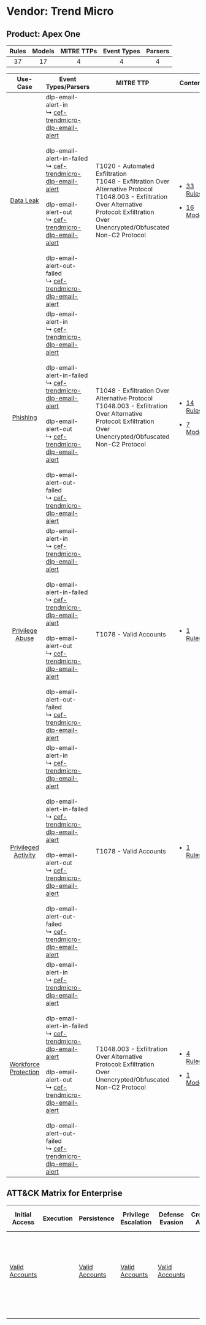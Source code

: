 Vendor: Trend Micro
===================
Product: Apex One
-----------------
| Rules | Models | MITRE TTPs | Event Types | Parsers |
|:-----:|:------:|:----------:|:-----------:|:-------:|
|  37   |   17   |     4      |      4      |    4    |

|                               Use-Case                               | Event Types/Parsers                                                                                                                                                                                                                                                                                                                                                                                                                                                                                                      | MITRE TTP                                                                                                                                                                                            | Content                                                                                                              |
|:--------------------------------------------------------------------:| ------------------------------------------------------------------------------------------------------------------------------------------------------------------------------------------------------------------------------------------------------------------------------------------------------------------------------------------------------------------------------------------------------------------------------------------------------------------------------------------------------------------------ | ---------------------------------------------------------------------------------------------------------------------------------------------------------------------------------------------------- | -------------------------------------------------------------------------------------------------------------------- |
|            [Data Leak](../../../UseCases/uc_data_leak.md)            |  dlp-email-alert-in<br> ↳ [cef-trendmicro-dlp-email-alert](Parsers/parserContent_cef-trendmicro-dlp-email-alert.md)<br><br> dlp-email-alert-in-failed<br> ↳ [cef-trendmicro-dlp-email-alert](Parsers/parserContent_cef-trendmicro-dlp-email-alert.md)<br><br> dlp-email-alert-out<br> ↳ [cef-trendmicro-dlp-email-alert](Parsers/parserContent_cef-trendmicro-dlp-email-alert.md)<br><br> dlp-email-alert-out-failed<br> ↳ [cef-trendmicro-dlp-email-alert](Parsers/parserContent_cef-trendmicro-dlp-email-alert.md)<br> | T1020 - Automated Exfiltration<br>T1048 - Exfiltration Over Alternative Protocol<br>T1048.003 - Exfiltration Over Alternative Protocol: Exfiltration Over Unencrypted/Obfuscated Non-C2 Protocol<br> | [<ul><li>33 Rules</li></ul><ul><li>16 Models</li></ul>](Rules_Models/r_m_trend_micro_apex_one_Data_Leak.md)          |
|             [Phishing](../../../UseCases/uc_phishing.md)             |  dlp-email-alert-in<br> ↳ [cef-trendmicro-dlp-email-alert](Parsers/parserContent_cef-trendmicro-dlp-email-alert.md)<br><br> dlp-email-alert-in-failed<br> ↳ [cef-trendmicro-dlp-email-alert](Parsers/parserContent_cef-trendmicro-dlp-email-alert.md)<br><br> dlp-email-alert-out<br> ↳ [cef-trendmicro-dlp-email-alert](Parsers/parserContent_cef-trendmicro-dlp-email-alert.md)<br><br> dlp-email-alert-out-failed<br> ↳ [cef-trendmicro-dlp-email-alert](Parsers/parserContent_cef-trendmicro-dlp-email-alert.md)<br> | T1048 - Exfiltration Over Alternative Protocol<br>T1048.003 - Exfiltration Over Alternative Protocol: Exfiltration Over Unencrypted/Obfuscated Non-C2 Protocol<br>                                   | [<ul><li>14 Rules</li></ul><ul><li>7 Models</li></ul>](Rules_Models/r_m_trend_micro_apex_one_Phishing.md)            |
|      [Privilege Abuse](../../../UseCases/uc_privilege_abuse.md)      |  dlp-email-alert-in<br> ↳ [cef-trendmicro-dlp-email-alert](Parsers/parserContent_cef-trendmicro-dlp-email-alert.md)<br><br> dlp-email-alert-in-failed<br> ↳ [cef-trendmicro-dlp-email-alert](Parsers/parserContent_cef-trendmicro-dlp-email-alert.md)<br><br> dlp-email-alert-out<br> ↳ [cef-trendmicro-dlp-email-alert](Parsers/parserContent_cef-trendmicro-dlp-email-alert.md)<br><br> dlp-email-alert-out-failed<br> ↳ [cef-trendmicro-dlp-email-alert](Parsers/parserContent_cef-trendmicro-dlp-email-alert.md)<br> | T1078 - Valid Accounts<br>                                                                                                                                                                           | [<ul><li>1 Rules</li></ul>](Rules_Models/r_m_trend_micro_apex_one_Privilege_Abuse.md)                                |
|  [Privileged Activity](../../../UseCases/uc_privileged_activity.md)  |  dlp-email-alert-in<br> ↳ [cef-trendmicro-dlp-email-alert](Parsers/parserContent_cef-trendmicro-dlp-email-alert.md)<br><br> dlp-email-alert-in-failed<br> ↳ [cef-trendmicro-dlp-email-alert](Parsers/parserContent_cef-trendmicro-dlp-email-alert.md)<br><br> dlp-email-alert-out<br> ↳ [cef-trendmicro-dlp-email-alert](Parsers/parserContent_cef-trendmicro-dlp-email-alert.md)<br><br> dlp-email-alert-out-failed<br> ↳ [cef-trendmicro-dlp-email-alert](Parsers/parserContent_cef-trendmicro-dlp-email-alert.md)<br> | T1078 - Valid Accounts<br>                                                                                                                                                                           | [<ul><li>1 Rules</li></ul>](Rules_Models/r_m_trend_micro_apex_one_Privileged_Activity.md)                            |
| [Workforce Protection](../../../UseCases/uc_workforce_protection.md) |  dlp-email-alert-in<br> ↳ [cef-trendmicro-dlp-email-alert](Parsers/parserContent_cef-trendmicro-dlp-email-alert.md)<br><br> dlp-email-alert-in-failed<br> ↳ [cef-trendmicro-dlp-email-alert](Parsers/parserContent_cef-trendmicro-dlp-email-alert.md)<br><br> dlp-email-alert-out<br> ↳ [cef-trendmicro-dlp-email-alert](Parsers/parserContent_cef-trendmicro-dlp-email-alert.md)<br><br> dlp-email-alert-out-failed<br> ↳ [cef-trendmicro-dlp-email-alert](Parsers/parserContent_cef-trendmicro-dlp-email-alert.md)<br> | T1048.003 - Exfiltration Over Alternative Protocol: Exfiltration Over Unencrypted/Obfuscated Non-C2 Protocol<br>                                                                                     | [<ul><li>4 Rules</li></ul><ul><li>1 Models</li></ul>](Rules_Models/r_m_trend_micro_apex_one_Workforce_Protection.md) |

ATT&CK Matrix for Enterprise
----------------------------
| Initial Access                                                      | Execution | Persistence                                                         | Privilege Escalation                                                | Defense Evasion                                                     | Credential Access | Discovery | Lateral Movement | Collection | Command and Control | Exfiltration                                                                                                                                                                                                                                                                                                                    | Impact |
| ------------------------------------------------------------------- | --------- | ------------------------------------------------------------------- | ------------------------------------------------------------------- | ------------------------------------------------------------------- | ----------------- | --------- | ---------------- | ---------- | ------------------- | ------------------------------------------------------------------------------------------------------------------------------------------------------------------------------------------------------------------------------------------------------------------------------------------------------------------------------- | ------ |
| [Valid Accounts](https://attack.mitre.org/techniques/T1078)<br><br> |           | [Valid Accounts](https://attack.mitre.org/techniques/T1078)<br><br> | [Valid Accounts](https://attack.mitre.org/techniques/T1078)<br><br> | [Valid Accounts](https://attack.mitre.org/techniques/T1078)<br><br> |                   |           |                  |            |                     | [Exfiltration Over Alternative Protocol](https://attack.mitre.org/techniques/T1048)<br><br>[Exfiltration Over Alternative Protocol: Exfiltration Over Unencrypted/Obfuscated Non-C2 Protocol](https://attack.mitre.org/techniques/T1048/003)<br><br>[Automated Exfiltration](https://attack.mitre.org/techniques/T1020)<br><br> |        |